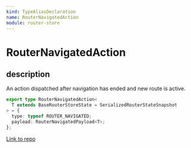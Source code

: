 ```yaml
---
kind: TypeAliasDeclaration
name: RouterNavigatedAction
module: router-store
---
```


# RouterNavigatedAction

## description

An action dispatched after navigation has ended and new route is active.

```ts
export type RouterNavigatedAction<
  T extends BaseRouterStoreState = SerializedRouterStateSnapshot
> = {
  type: typeof ROUTER_NAVIGATED;
  payload: RouterNavigatedPayload<T>;
};
```

[Link to repo](https://github.com/ngrx/platform/blob/master/modules/router-store/src/actions.ts#L156-L161)
